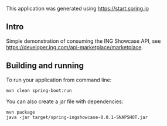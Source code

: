 This application was generated using https://start.spring.io

## Intro

Simple demonstration of consuming the ING Showcase API, see https://developer.ing.com/api-marketplace/marketplace.

## Building and running

To run your application from command line:

```
mvn clean spring-boot:run
```

You can also create a jar file with dependencies:

```
mvn package
java -jar target/spring-ingshowcase-0.0.1-SNAPSHOT.jar
```



